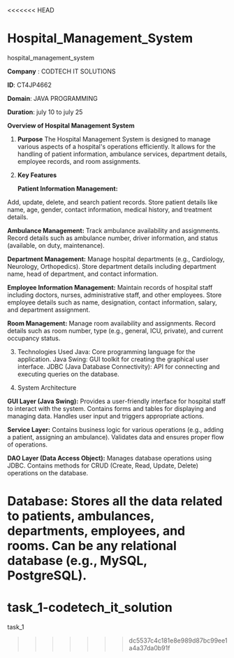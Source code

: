 <<<<<<< HEAD
# Hospital_Management_System
hospital_management_system

**Company** : CODTECH IT SOLUTIONS

**ID**: CT4JP4662

**Domain**: JAVA PROGRAMMING

**Duration**: july 10 to july 25

**Overview of Hospital Management System**
1. **Purpose**
    The Hospital Management System is designed to manage various aspects of a hospital's operations efficiently. It allows for the handling of patient information, ambulance services, department details, employee records, and room assignments.

2. **Key Features**

   **Patient Information Management:**

Add, update, delete, and search patient records.
Store patient details like name, age, gender, contact information, medical history, and treatment details.

**Ambulance Management:**
Track ambulance availability and assignments.
Record details such as ambulance number, driver information, and status (available, on duty, maintenance).

**Department Management:**
Manage hospital departments (e.g., Cardiology, Neurology, Orthopedics).
Store department details including department name, head of department, and contact information.

**Employee Information Management:**
Maintain records of hospital staff including doctors, nurses, administrative staff, and other employees.
Store employee details such as name, designation, contact information, salary, and department assignment.

**Room Management:**
Manage room availability and assignments.
Record details such as room number, type (e.g., general, ICU, private), and current occupancy status.

3. Technologies Used
   Java: Core programming language for the application.
   Java Swing: GUI toolkit for creating the graphical user interface.
   JDBC (Java Database Connectivity): API for connecting and executing queries on the database.

4. System Architecture

**GUI Layer (Java Swing):**
Provides a user-friendly interface for hospital staff to interact with the system.
Contains forms and tables for displaying and managing data.
Handles user input and triggers appropriate actions.

**Service Layer:**
Contains business logic for various operations (e.g., adding a patient, assigning an ambulance).
Validates data and ensures proper flow of operations.

**DAO Layer (Data Access Object):**
Manages database operations using JDBC.
Contains methods for CRUD (Create, Read, Update, Delete) operations on the database.

**Database:**
Stores all the data related to patients, ambulances, departments, employees, and rooms.
Can be any relational database (e.g., MySQL, PostgreSQL).
=======
# task_1-codetech_it_solution
task_1
>>>>>>> dc5537c4c181e8e989d87bc99ee1a4a37da0b91f
